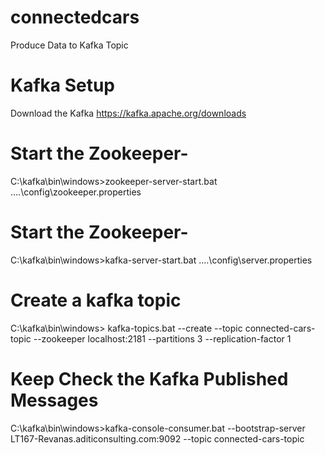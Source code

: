 # connectedcars
 Produce Data to Kafka Topic
 
 
 
 # Kafka Setup
 
 Download the Kafka https://kafka.apache.org/downloads

# Start the Zookeeper-
C:\kafka\bin\windows>zookeeper-server-start.bat ..\..\config\zookeeper.properties

# Start the Zookeeper-
C:\kafka\bin\windows>kafka-server-start.bat ..\..\config\server.properties

# Create a kafka topic
C:\kafka\bin\windows>
kafka-topics.bat --create --topic connected-cars-topic --zookeeper localhost:2181 --partitions 3 --replication-factor 1

# Keep Check the Kafka Published Messages
C:\kafka\bin\windows>kafka-console-consumer.bat --bootstrap-server LT167-Revanas.aditiconsulting.com:9092 --topic connected-cars-topic
